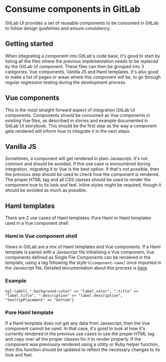 # Consume components in GitLab

GitLab UI provides a set of reusable components to be consumed in GitLab to follow design guidelines and ensure consistency.

## Getting started

When integrating a component into GitLab's code base, it's good to start by listing all the files where the previous implementation needs to be replaced by the GitLab UI component. These files can then be grouped into 3 categories: Vue components, Vanilla JS and Haml templates. It's also good to make a list of pages or areas where this component will be, to go through regular regression testing during the development process.

## Vue components

This is the most straight forward aspect of integration GitLab UI components. Components should be consumed as Vue components in existing Vue files, as described in stories and example documented in GitLab UI storybook. This should be the first step as the way a component gets rendered will inform how to integrate it in the next steps.

## Vanilla JS

Sometimes, a component will get rendered in plain Javascript. It's not common and should be avoided. If this use case is encountered during integration, migrating it to Vue is the best option. If that's not possible, then the previous step should be used to check how the component is rendered. The proper HTML tag and all CSS classes should be used to render the component true to its look and feel. Inline styles might be required, though it should be avoided as much as possible.

## Haml templates

There are 2 use cases of Haml templates: Pure Haml or Haml templates used in a Vue component shell.

### Haml in Vue component shell

Views in GitLab are a mix of Haml templates and Vue components. If a Haml template is paired with a Javascript file initialising a Vue component, Vue components defined as Single File Components can be rendered in the template, using a tag following the style `%[component-name]` once imported in the Javascript file. Detailed documentation about this process is [here](https://docs.gitlab.com/ee/development/fe_guide/vue.html#an-indexjs-file).

### Example

```haml
%gl-label{ ":background-color" => "label.color", ":title" => "label.title", ":description" => "label.description", "tooltipPlacement" => "bottom"}

```

### Pure Haml template

If a Haml template does not get any data from Javascript, then the Vue component cannot be used. In that case, it's good to look at how it's currently rendered in the previous use cases to use the proper HTML tag and copy over all the proper classes for it to render properly. If the component was previously rendered using a utility or Ruby helper function, then this function should be updated to reflect the necessary changes to its look and feel.
